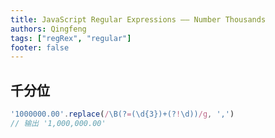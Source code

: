 ```yaml
---
title: JavaScript Regular Expressions —— Number Thousands
authors: Qingfeng
tags: ["regRex", "regular"]
footer: false
---
```



## 千分位

```js
'1000000.00'.replace(/\B(?=(\d{3})+(?!\d))/g, ',')
// 输出 '1,000,000.00'
```
